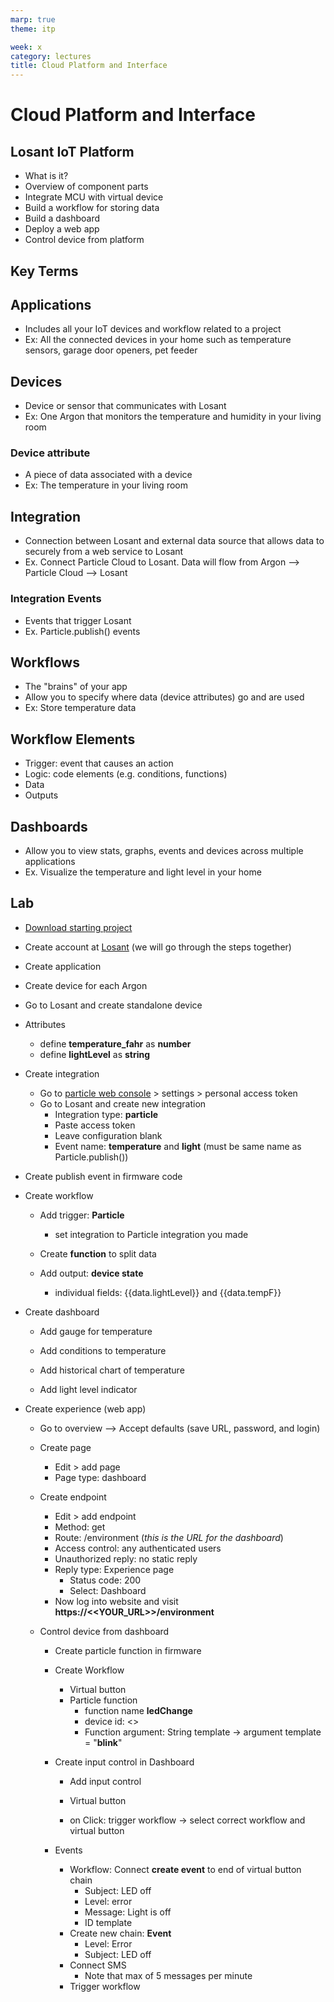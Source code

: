 ```yaml
---
marp: true
theme: itp

week: x
category: lectures
title: Cloud Platform and Interface
---
```


<!-- headingDivider: 2 -->

# Cloud Platform and Interface

## Losant IoT Platform

* What is it? 
* Overview of component parts
* Integrate MCU with virtual device
* Build a workflow for storing data
* Build a dashboard
* Deploy a web app
* Control device from platform



## Key Terms

## Applications

* Includes all your IoT devices and workflow related to a project
* Ex: All the connected devices in your home such as temperature sensors, garage door openers, pet feeder

## Devices

* Device or sensor that communicates with Losant
* Ex: One Argon that monitors the temperature and humidity in your living room

### Device attribute

* A piece of data associated with a device
* Ex: The temperature in your living room

## Integration

* Connection between Losant and external data source that allows data to securely from a web service to Losant
* Ex. Connect Particle Cloud to Losant. Data will flow from Argon --> Particle Cloud --> Losant

### Integration Events

* Events that trigger Losant
* Ex. Particle.publish() events

## Workflows

* The "brains" of your app
* Allow you to specify where data (device attributes) go and are used
* Ex: Store temperature data

## Workflow Elements

* Trigger: event that causes an action
* Logic: code elements (e.g. conditions, functions)
* Data
* Outputs

## Dashboards

* Allow you to view stats, graphs, events and devices across multiple applications
* Ex. Visualize the temperature and light level in your home 

## Lab

* [Download starting project](https://minhaskamal.github.io/DownGit/#/home?url=https://github.com/reparke/ITP348-Physical-Computing/tree/master/_exercises/week11/losant_temperature_start) 

* Create account at [Losant](https://accounts.losant.com/signin) (we will go through the steps together)

* Create application 
  <!-- up to 20 in free version-->

* Create device for each Argon
<!-- 
  Go to Particle console > select device > copy device id (if multiple devices) -->
  
  * Go to Losant and create standalone device 
    <!-- For tag: particle_device_id = <<ID>> (if multiple devices) -->
  * Attributes
    * define **temperature_fahr** as **number**
    * define **lightLevel** as **string**
  
* Create integration

  * Go to [particle web console](https://build.particle.io/build/new) > settings > personal access token
  * Go to Losant and create new integration
    * Integration type: **particle**
    * Paste access token
    * Leave configuration blank
    * Event name: **temperature** and **light** (must be same name as Particle.publish())

* Create publish event in firmware code

  <!-- Particle.publish("readings", String(f, 1) + ":" + lightLevel); -->

* Create workflow

  * Add trigger: **Particle**
    
    * set integration to Particle integration you made
      <!--Need to extract data from payload  so connect debug node and demonstrate-->
    
  * Create **function** to split data
  
    <!--var elements = payload.data.data.split(":");
    payload.data.tempF = elements[0];
    payload.data.light = elements[1]; -->
  
  * Add output: **device state**
    
    * individual fields: {{data.lightLevel}} and {{data.tempF}}
  
* Create dashboard

  * Add gauge for temperature
    <!--Live stream; 
    Gauge: Thermometer range 60-100; 
    Precision: Floating point 1 digit-->

  * Add conditions to temperature

    <!-- set color to green; set condition {{value}} > 76 is red; set condition {{value}} > 74 is yellow -->

  * Add historical chart of temperature

  * Add light level indicator

* Create experience (web app)

  * Go to overview --> Accept defaults (save URL, password, and login)
  * Create page
    * Edit > add page
    * Page type: dashboard
  * Create endpoint
    * Edit > add endpoint
    * Method: get
    * Route: /environment (*this is the URL for the dashboard*)
    * Access control: any authenticated users
    * Unauthorized reply: no static reply
    * Reply type: Experience page
      * Status code: 200
      * Select: Dashboard
    * Now log into website and visit 
      **https://<<YOUR_URL>>/environment**
  * Control device from dashboard
    
    * Create particle function in firmware
      <!--int ledChange(String cmd)  -->
    
    * Create Workflow
    
      * Virtual button
      * Particle function
        * function name **ledChange**
        * device id: <<COPY FROM PARTICLE CONSOLE>>
        * Function argument: String template -> argument template = "**blink**"
    
    * Create input control in Dashboard
    
      * Add input control
    
      * Virtual button
    
      * on Click: trigger workflow -> select correct workflow and virtual button
    
        <!-- dropdown and text input is possible, but more complicated -->
    
    * Events
    
      * Workflow: Connect **create event** to end of virtual button chain
        * Subject: LED off
        * Level: error
        * Message: Light is off
        * ID template
      * Create new chain: **Event**
        * Level: Error
        * Subject: LED off
      * Connect SMS 
        * Note that max of 5 messages per minute
      * Trigger workflow
    
      

























